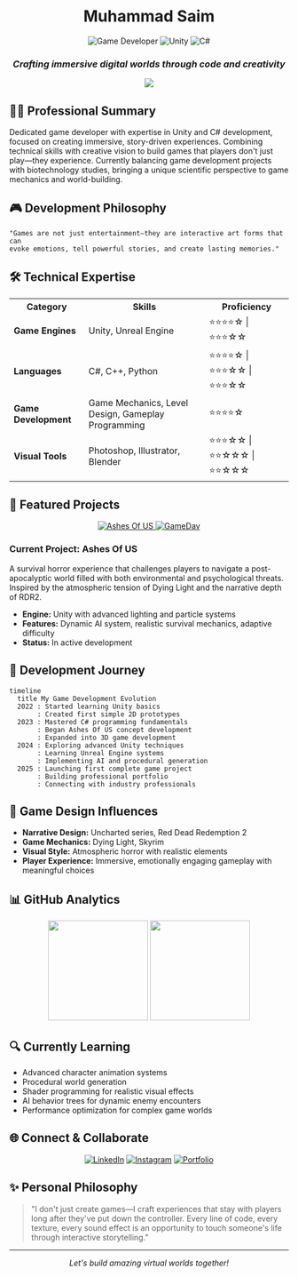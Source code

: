 <div align="center">
  
# Muhammad Saim

![Game Developer](https://img.shields.io/badge/GAME-DEVELOPER-brightgreen?style=for-the-badge)
![Unity](https://img.shields.io/badge/Unity-Expert-blue?style=for-the-badge&logo=unity)
![C#](https://img.shields.io/badge/C%23-Advanced-orange?style=for-the-badge&logo=c-sharp)

### *Crafting immersive digital worlds through code and creativity*

<img src="https://raw.githubusercontent.com/andreasbm/readme/master/assets/lines/colored.png">

</div>

## 👨‍💻 Professional Summary
Dedicated game developer with expertise in Unity and C# development, focused on creating immersive, story-driven experiences. Combining technical skills with creative vision to build games that players don't just play—they experience. Currently balancing game development projects with biotechnology studies, bringing a unique scientific perspective to game mechanics and world-building.

## 🎮 Development Philosophy
```
"Games are not just entertainment—they are interactive art forms that can 
evoke emotions, tell powerful stories, and create lasting memories."
```

## 🛠️ Technical Expertise

<table>
  <tr>
    <th>Category</th>
    <th>Skills</th>
    <th>Proficiency</th>
  </tr>
  <tr>
    <td><b>Game Engines</b></td>
    <td>Unity, Unreal Engine</td>
    <td>⭐⭐⭐⭐☆ | ⭐⭐⭐☆☆</td>
  </tr>
  <tr>
    <td><b>Languages</b></td>
    <td>C#, C++, Python</td>
    <td>⭐⭐⭐⭐☆ | ⭐⭐⭐☆☆ | ⭐⭐⭐☆☆</td>
  </tr>
  <tr>
    <td><b>Game Development</b></td>
    <td>Game Mechanics, Level Design, Gameplay Programming</td>
    <td>⭐⭐⭐⭐☆</td>
  </tr>
  <tr>
    <td><b>Visual Tools</b></td>
    <td>Photoshop, Illustrator, Blender</td>
    <td>⭐⭐⭐☆☆ | ⭐⭐☆☆☆ | ⭐⭐☆☆☆</td>
  </tr>
</table>

## 🚀 Featured Projects

<div align="center">
  <a href="https://github.com/saiouldrading/Ashes-Of-US-">
    <img src="https://img.shields.io/badge/Ashes_Of_US-View_Project-2ea44f?style=for-the-badge" alt="Ashes Of US">
  </a>
  <a href="https://github.com/saiouldrading/GameDav">
    <img src="https://img.shields.io/badge/GameDav-View_Project-2ea44f?style=for-the-badge" alt="GameDav">
  </a>
</div>

### Current Project: Ashes Of US
A survival horror experience that challenges players to navigate a post-apocalyptic world filled with both environmental and psychological threats. Inspired by the atmospheric tension of Dying Light and the narrative depth of RDR2.

- **Engine:** Unity with advanced lighting and particle systems
- **Features:** Dynamic AI system, realistic survival mechanics, adaptive difficulty
- **Status:** In active development

## 🌟 Development Journey

```mermaid
timeline
  title My Game Development Evolution
  2022 : Started learning Unity basics
       : Created first simple 2D prototypes
  2023 : Mastered C# programming fundamentals
       : Began Ashes Of US concept development
       : Expanded into 3D game development
  2024 : Exploring advanced Unity techniques
       : Learning Unreal Engine systems
       : Implementing AI and procedural generation
  2025 : Launching first complete game project
       : Building professional portfolio
       : Connecting with industry professionals
```

## 🧠 Game Design Influences
- **Narrative Design:** Uncharted series, Red Dead Redemption 2
- **Game Mechanics:** Dying Light, Skyrim
- **Visual Style:** Atmospheric horror with realistic elements
- **Player Experience:** Immersive, emotionally engaging gameplay with meaningful choices

## 📊 GitHub Analytics

<div align="center">
  <img height="180em" src="https://github-readme-stats.vercel.app/api?username=saiouldrading&show_icons=true&theme=tokyonight&include_all_commits=true&count_private=true"/>
  <img height="180em" src="https://github-readme-streak-stats.herokuapp.com/?user=saiouldrading&theme=tokyonight"/>
</div>

## 🔍 Currently Learning
- Advanced character animation systems
- Procedural world generation
- Shader programming for realistic visual effects
- AI behavior trees for dynamic enemy encounters
- Performance optimization for complex game worlds

## 🌐 Connect & Collaborate

<div align="center">
  
[![LinkedIn](https://img.shields.io/badge/LinkedIn-Muhammad_Saim-0077B5?style=for-the-badge&logo=linkedin)](https://www.linkedin.com/in/muhammad-saim-a26349358/)
[![Instagram](https://img.shields.io/badge/Instagram-saimk.k18-E4405F?style=for-the-badge&logo=instagram)](https://www.instagram.com/saimk.k18/)
[![Portfolio](https://img.shields.io/badge/Game_Portfolio-View_Projects-2ea44f?style=for-the-badge)](https://github.com/saiouldrading)

</div>

## ✨ Personal Philosophy
> "I don't just create games—I craft experiences that stay with players long after they've put down the controller. Every line of code, every texture, every sound effect is an opportunity to touch someone's life through interactive storytelling."

---

<div align="center">
  <i>Let's build amazing virtual worlds together!</i>
</div>

